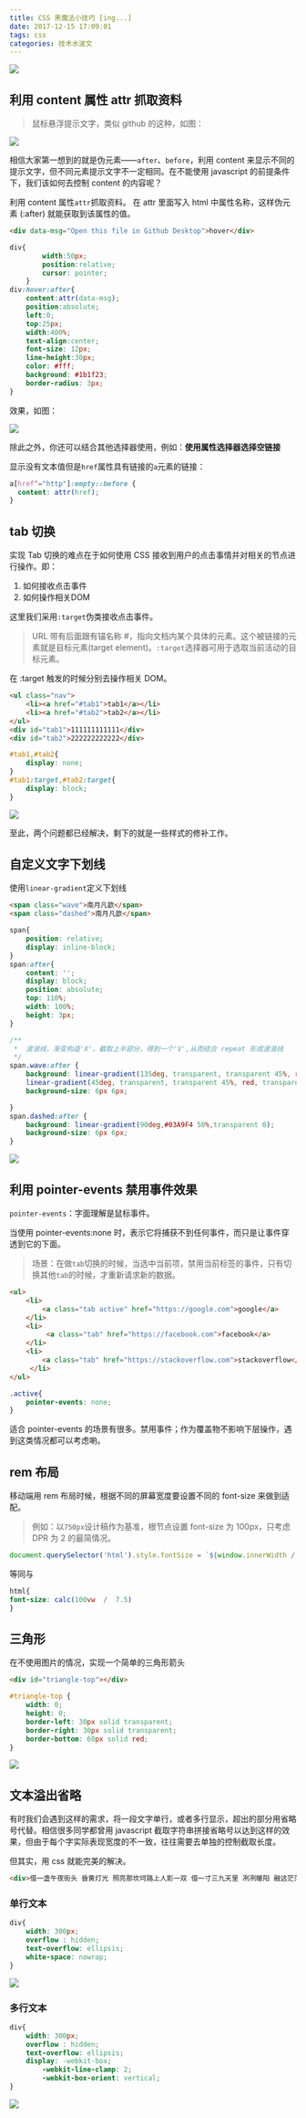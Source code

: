 ```yaml
---
title: CSS 黑魔法小技巧 [ing...]
date: 2017-12-15 17:09:01
tags: css
categories: 技术水波文 
---
```


![](/css-magic-skill/header-img.jpg)

## 利用 content 属性 attr 抓取资料

>鼠标悬浮提示文字，类似 github 的这种，如图：

![](/css-magic-skill/1-1.png)

相信大家第一想到的就是伪元素——`after`、`before`，利用 content 来显示不同的提示文字，但不同元素提示文字不一定相同。在不能使用 javascript 的前提条件下，我们该如何去控制 content 的内容呢？

利用 content 属性`attr`抓取资料。
在 attr 里面写入 html 中属性名称，这样伪元素 (:after) 就能获取到该属性的值。

```html
<div data-msg="Open this file in Github Desktop">hover</div>
```

```css
div{
		width:50px;
		position:relative;
		cursor: pointer;
	}
div:hover:after{
    content:attr(data-msg);
    position:absolute;
    left:0;
    top:25px;
    width:400%;
    text-align:center;
    font-size: 12px;
    line-height:30px;
    color: #fff;
    background: #1b1f23;
    border-radius: 3px;
}
```
效果，如图：

![](/css-magic-skill/1-2.png)

除此之外，你还可以结合其他选择器使用，例如：**使用属性选择器选择空链接**

显示没有文本值但是`href`属性具有链接的`a`元素的链接：

```css
a[href^="http"]:empty::before {
  content: attr(href);
}
```

## tab 切换

实现 Tab 切换的难点在于如何使用 CSS 接收到用户的点击事情并对相关的节点进行操作。即：

1. 如何接收点击事件
2. 如何操作相关DOM

这里我们采用`:target`伪类接收点击事件。

>URL 带有后面跟有锚名称 #，指向文档内某个具体的元素。这个被链接的元素就是目标元素(target element)。`:target`选择器可用于选取当前活动的目标元素。

在 :target 触发的时候分别去操作相关 DOM。

```html
<ul class="nav">
	<li><a href="#tab1">tab1</a></li>
	<li><a href="#tab2">tab2</a></li>
</ul>
<div id="tab1">111111111111</div>
<div id="tab2">222222222222</div>
```

```css
#tab1,#tab2{
	display: none;
}
#tab1:target,#tab2:target{
	display: block;
}
```

![](/css-magic-skill/2-1.gif)

至此，两个问题都已经解决，剩下的就是一些样式的修补工作。

## 自定义文字下划线

使用`linear-gradient`定义下划线

```html
<span class="wave">南月凡歆</span>
<span class="dashed">南月凡歆</span>
```

```css
span{
	position: relative;
	display: inline-block;
}
span:after{
	content: '';
	display: block;
	position: absolute;
	top: 110%;
	width: 100%;
	height: 3px;
}

/**
 *  波浪线，渐变构造'X'，截取上半部分，得到一个'V',从而结合 repeat 形成波浪线 
 */
span.wave:after {  
	background: linear-gradient(135deg, transparent, transparent 45%, red, transparent 55%, transparent 100%),
	linear-gradient(45deg, transparent, transparent 45%, red, transparent 55%, transparent 100%);
	background-size: 6px 6px;

}
span.dashed:after {
	background: linear-gradient(90deg,#03A9F4 50%,transparent 0);
	background-size: 6px 6px;
}
```

![](/css-magic-skill/3-1.png)

## 利用 pointer-events 禁用事件效果

`pointer-events`：字面理解是鼠标事件。

当使用 pointer-events:none 时，表示它将捕获不到任何事件，而只是让事件穿透到它的下面。

>场景：在做`tab`切换的时候，当选中当前项，禁用当前标签的事件，只有切换其他`tab`的时候，才重新请求新的数据。

```html
<ul>
    <li>
        <a class="tab active" href="https://google.com">google</a>
    </li>
    <li>
         <a class="tab" href="https://facebook.com">facebook</a>
    </li>
    <li>
        <a class="tab" href="https://stackoverflow.com">stackoverflow</a>
     </li>
</ul>
```

```css
.active{
	pointer-events: none;
}
```

适合 pointer-events 的场景有很多。禁用事件；作为覆盖物不影响下层操作，遇到这类情况都可以考虑喲。

## rem 布局

移动端用 rem 布局时候，根据不同的屏幕宽度要设置不同的 font-size 来做到适配。
>例如：以`750px`设计稿作为基准，根节点设置 font-size 为 100px，只考虑 DPR 为 2 的最简情况。

 ```javascript
 document.querySelector('html').style.fontSize = `${window.innerWidth / 7.5 }px`;
 ```

等同与

```css
html{
font-size: calc(100vw  /  7.5)
}
```

## 三角形

在不使用图片的情况，实现一个简单的三角形箭头

```html
<div id="triangle-top"></div>
```

```css
#triangle-top {
	width: 0;
	height: 0;
	border-left: 30px solid transparent;
	border-right: 30px solid transparent;
	border-bottom: 60px solid red;
}
```

![](/css-magic-skill/6-1.png)


## 文本溢出省略

有时我们会遇到这样的需求，将一段文字单行，或者多行显示，超出的部分用省略号代替。相信很多同学都曾用 javascript 截取字符串拼接省略号以达到这样的效果，但由于每个字实际表现宽度的不一致，往往需要去单独的控制截取长度。

但其实，用 css 就能完美的解决。

```html
<div>借一盏午夜街头 昏黄灯光 照亮那坎坷路上人影一双 借一寸三九天里 冽冽暖阳 融这茫茫人间刺骨凉</div>
```

### 单行文本

```css
div{
	width: 300px;
	overflow : hidden;
	text-overflow: ellipsis;
	white-space: nowrap;
}
```

![](/css-magic-skill/7-1.png)

### 多行文本

```css
div{
	width: 300px;
	overflow : hidden;
	text-overflow: ellipsis;
	display: -webkit-box;
        -webkit-line-clamp: 2;
        -webkit-box-orient: vertical;
}
```

![](/css-magic-skill/7-2.png)